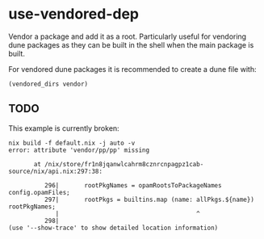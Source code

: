 # use-vendored-dep

Vendor a package and add it as a root. Particularly useful for vendoring dune packages as they can be built in the shell when the main package is built.


For vendored dune packages it is recommended to create a dune file with:

```
(vendored_dirs vendor)
```

## TODO

This example is currently broken:

```
nix build -f default.nix -j auto -v
error: attribute 'vendor/pp/pp' missing

       at /nix/store/fr1n8jqanwlcahrm8cznrcnpagpz1cab-source/nix/api.nix:297:38:

          296|       rootPkgNames = opamRootsToPackageNames config.opamFiles;
          297|       rootPkgs = builtins.map (name: allPkgs.${name}) rootPkgNames;
             |                                      ^
          298|
(use '--show-trace' to show detailed location information)
```